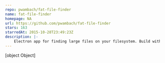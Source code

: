 ```yaml
---
repo: pwambach/fat-file-finder
name: fat-file-finder
homepage: NA
url: https://github.com/pwambach/fat-file-finder
stars: 163
starredAt: 2015-10-28T23:49:23Z
description: |-
    Electron app for finding large files on your filesystem. Build with React, Redux and ES6.
---
```


[object Object]
